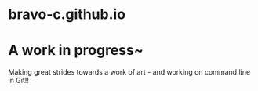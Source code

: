 # bravo-c.github.io
# A work in progress~
Making great strides towards 
     a work of art - and working on command line in Git!!

